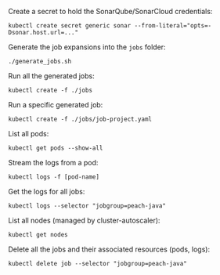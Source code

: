 Create a secret to hold the SonarQube/SonarCloud credentials:
```
kubectl create secret generic sonar --from-literal="opts=-Dsonar.host.url=..."
```

Generate the job expansions into the `jobs` folder:
```
./generate_jobs.sh
```

Run all the generated jobs:
```
kubectl create -f ./jobs
```

Run a specific generated job:
```
kubectl create -f ./jobs/job-project.yaml
```

List all pods:
```
kubectl get pods --show-all
```

Stream the logs from a pod:
```
kubectl logs -f [pod-name]
```

Get the logs for all jobs:
```
kubectl logs --selector "jobgroup=peach-java"
```

List all nodes (managed by cluster-autoscaler):
```
kubectl get nodes
```

Delete all the jobs and their associated resources (pods, logs):
```
kubectl delete job --selector "jobgroup=peach-java"
```
